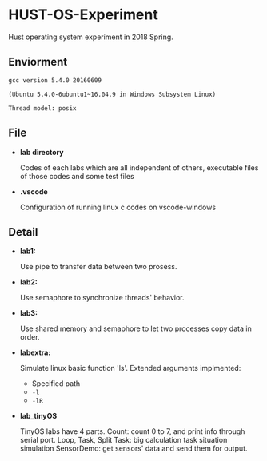 # HUST-OS-Experiment

Hust operating system experiment in 2018 Spring.

## Enviorment

	gcc version 5.4.0 20160609 
	
	(Ubuntu 5.4.0-6ubuntu1~16.04.9 in Windows Subsystem Linux)

	Thread model: posix

## File

 - **lab directory**

	Codes of each labs which are all independent of others, executable files of those codes and some test files

 - **.vscode**

	Configuration of running linux c codes on vscode-windows


## Detail

 - **lab1:** 

	Use pipe to transfer data between two prosess.
		
 - **lab2:**

	Use semaphore to synchronize threads' behavior.
	
 
 - **lab3:**

	Use shared memory and semaphore to let two processes copy data in order.


 - **labextra:**

	Simulate linux basic function 'ls'.
	Extended arguments implmented:

	 - Specified path
	 - `-l` 
	 - `-lR`

 - **lab_tinyOS**

	TinyOS labs have 4 parts.
	Count: count 0 to 7, and print info through serial port.
	Loop, Task, Split Task: big calculation task situation simulation
	SensorDemo: get sensors' data and send them for output.

